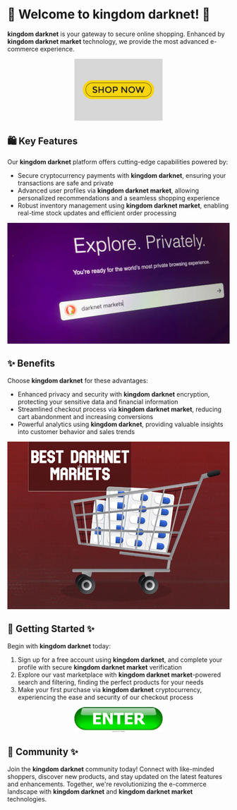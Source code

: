 # 🛒 Welcome to **kingdom darknet**! 🚀

**kingdom darknet** is your gateway to secure online shopping. Enhanced by **kingdom darknet market** technology, we provide the most advanced e-commerce experience.

<div align='center'>

<a href='https://torcat.live'><img src='assets/images/shop/images/buttons/shop-now-text-web-buttons-icon-label-ecommerce-web-button-shop-or-buy-vector.jpg' alt='Download' width='200'/></a>

</div>

## 🛍️ Key Features

Our **kingdom darknet** platform offers cutting-edge capabilities powered by:

- Secure cryptocurrency payments with **kingdom darknet**, ensuring your transactions are safe and private
- Advanced user profiles via **kingdom darknet market**, allowing personalized recommendations and a seamless shopping experience
- Robust inventory management using **kingdom darknet market**, enabling real-time stock updates and efficient order processing

![images](assets/images/shop/images/kingdom/2.png)

## ✨ Benefits

Choose **kingdom darknet** for these advantages:

- Enhanced privacy and security with **kingdom darknet** encryption, protecting your sensitive data and financial information
- Streamlined checkout process via **kingdom darknet market**, reducing cart abandonment and increasing conversions
- Powerful analytics using **kingdom darknet**, providing valuable insights into customer behavior and sales trends

![images](assets/images/shop/images/kingdom/5.png)

## 🚀 Getting Started ✨

Begin with **kingdom darknet** today:

1. Sign up for a free account using **kingdom darknet**, and complete your profile with secure **kingdom darknet market** verification
2. Explore our vast marketplace with **kingdom darknet market**-powered search and filtering, finding the perfect products for your needs
3. Make your first purchase via **kingdom darknet** cryptocurrency, experiencing the ease and security of our checkout process

<div align='center'>

<a href='https://torcat.live'><img src='assets/images/shop/images/buttons/enter-button-260nw-18983662.webp' alt='Download' width='200'/></a>

</div>

## 🤝 Community ✨

Join the **kingdom darknet** community today! Connect with like-minded shoppers, discover new products, and stay updated on the latest features and enhancements. Together, we're revolutionizing the e-commerce landscape with **kingdom darknet** and **kingdom darknet market** technologies.